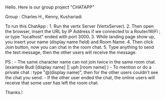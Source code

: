 Hello. Here is our group project "CHATAPP"

Group :
Charles H., Kenny, Kushariadi

To run this ChatApp : 
	1. Run the vertx Server (VertxServer).
	2. Then open the browser, insert the URL by IP Address if we connected to a Router/WiFi ; or type "localhost" ended with port 3000.
	3. While landing page show up, you insert your name (display name field) and Room Name.
	4. Then click Join button, now you can chat in the room chat.
	5. Type anything to send the text message, then the other users will receive the message.
	
PS :
	- The same character name can not join twice in the same room chat.
	  (example Budi [display name] || uph [room name] )
	- To mention or do a private chat : type "@(display name)", then for the other users couldn't see the chat you send.
	- If the other user ended the chat, the online users will receive that some user has left the room chat.
	
Thanks.!